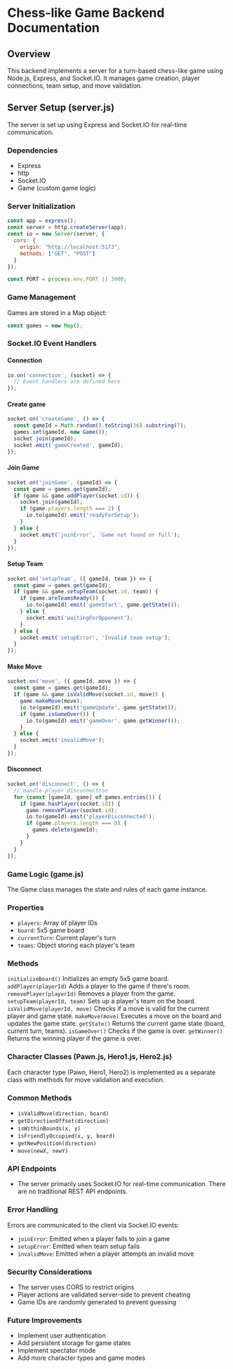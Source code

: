 # Chess-like Game Backend Documentation

## Overview

This backend implements a server for a turn-based chess-like game using Node.js, Express, and Socket.IO. It manages game creation, player connections, team setup, and move validation.

## Server Setup (server.js)

The server is set up using Express and Socket.IO for real-time communication.

### Dependencies

- Express
- http
- Socket.IO
- Game (custom game logic)

### Server Initialization

```javascript
const app = express();
const server = http.createServer(app);
const io = new Server(server, {
  cors: {
    origin: "http://localhost:5173",
    methods: ["GET", "POST"]
  }
});

const PORT = process.env.PORT || 3000;
```

### Game Management
Games are stored in a Map object:

```javascript
const games = new Map();
```

### Socket.IO Event Handlers
#### Connection

```javascript
io.on('connection', (socket) => {
  // Event handlers are defined here
});
```

#### Create game

```javascript
socket.on('createGame', () => {
  const gameId = Math.random().toString(36).substring(7);
  games.set(gameId, new Game());
  socket.join(gameId);
  socket.emit('gameCreated', gameId);
});
```

#### Join Game

```javascript
socket.on('joinGame', (gameId) => {
  const game = games.get(gameId);
  if (game && game.addPlayer(socket.id)) {
    socket.join(gameId);
    if (game.players.length === 2) {
      io.to(gameId).emit('readyForSetup');
    }
  } else {
    socket.emit('joinError', 'Game not found or full');
  }
});
```
#### Setup Team

```javascript
socket.on('setupTeam', ({ gameId, team }) => {
  const game = games.get(gameId);
  if (game && game.setupTeam(socket.id, team)) {
    if (game.areTeamsReady()) {
      io.to(gameId).emit('gameStart', game.getState());
    } else {
      socket.emit('waitingForOpponent');
    }
  } else {
    socket.emit('setupError', 'Invalid team setup');
  }
});
```

#### Make Move

```javascript
socket.on('move', ({ gameId, move }) => {
  const game = games.get(gameId);
  if (game && game.isValidMove(socket.id, move)) {
    game.makeMove(move);
    io.to(gameId).emit('gameUpdate', game.getState());
    if (game.isGameOver()) {
      io.to(gameId).emit('gameOver', game.getWinner());
    }
  } else {
    socket.emit('invalidMove');
  }
});
```

#### Disconnect

```javascript
socket.on('disconnect', () => {
  // Handle player disconnection
  for (const [gameId, game] of games.entries()) {
    if (game.hasPlayer(socket.id)) {
      game.removePlayer(socket.id);
      io.to(gameId).emit('playerDisconnected');
      if (game.players.length === 0) {
        games.delete(gameId);
      }
    }
  }
});
```

### Game Logic (game.js)
The Game class manages the state and rules of each game instance.

### Properties

- ```players```: Array of player IDs
- ```board```: 5x5 game board
- ```currentTurn```: Current player's turn
- ```teams```: Object storing each player's team

### Methods
```initializeBoard()```
Initializes an empty 5x5 game board.
```addPlayer(playerId)```
Adds a player to the game if there's room.
```removePlayer(playerId)```
Removes a player from the game.
```setupTeam(playerId, team)```
Sets up a player's team on the board.
```isValidMove(playerId, move)```
Checks if a move is valid for the current player and game state.
```makeMove(move)```
Executes a move on the board and updates the game state.
```getState()```
Returns the current game state (board, current turn, teams).
```isGameOver()```
Checks if the game is over.
```getWinner()```
Returns the winning player if the game is over.

### Character Classes (Pawn.js, Hero1.js, Hero2.js)
Each character type (Pawn, Hero1, Hero2) is implemented as a separate class with methods for move validation and execution.

### Common Methods

- ```isValidMove(direction, board)```
- ```getDirectionOffset(direction)```
- ```isWithinBounds(x, y)```
- ```isFriendlyOccupied(x, y, board)```
- ```getNewPosition(direction)```
- ```move(newX, newY)```

### API Endpoints
- The server primarily uses Socket.IO for real-time communication. There are no traditional REST API endpoints.

### Error Handling

Errors are communicated to the client via Socket.IO events:

- ```joinError```: Emitted when a player fails to join a game
- ```setupError```: Emitted when team setup fails
- ```invalidMove```: Emitted when a player attempts an invalid move

### Security Considerations

- The server uses CORS to restrict origins
- Player actions are validated server-side to prevent cheating
- Game IDs are randomly generated to prevent guessing

### Future Improvements

- Implement user authentication
- Add persistent storage for game states
- Implement spectator mode
- Add more character types and game modes